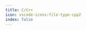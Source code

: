 ```yaml
---
title: C/C++
icon: vscode-icons:file-type-cpp2
index: false
---
```


<Catalog hideHeading></Catalog>
